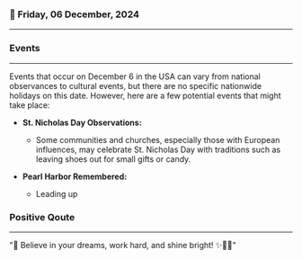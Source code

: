 ### 📅 Friday, 06 December, 2024
------
### Events
------
Events that occur on December 6 in the USA can vary from national observances to cultural events, but there are no specific nationwide holidays on this date. However, here are a few potential events that might take place:

- **St. Nicholas Day Observations:**
  - Some communities and churches, especially those with European influences, may celebrate St. Nicholas Day with traditions such as leaving shoes out for small gifts or candy.
  
- **Pearl Harbor Remembered:**
  - Leading up
### Positive Qoute
------
"🌟 Believe in your dreams, work hard, and shine bright! ✨💪😊"

